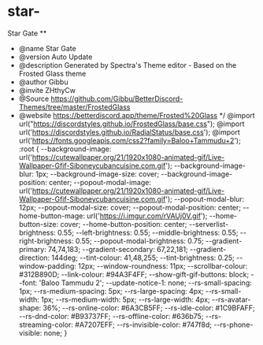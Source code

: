 # star-
Star Gate
**
* @name Star Gate
* @version Auto Update
* @description Generated by Spectra's Theme editor - Based on the Frosted Glass theme
* @author Gibbu
* @invite ZHthyCw
* @Source https://github.com/Gibbu/BetterDiscord-Themes/tree/master/FrostedGlass
* @website https://betterdiscord.app/theme/Frosted%20Glass
*/
@import url("https://discordstyles.github.io/FrostedGlass/base.css");
@import url('https://discordstyles.github.io/RadialStatus/base.css');
@import url('https://fonts.googleapis.com/css2?family=Baloo+Tammudu+2');
:root {
--background-image: url('https://cutewallpaper.org/21/1920x1080-animated-gif/Live-Wallpaper-Gfif-Siboneycubancuisine.com.gif');
--background-image-blur: 1px;
--background-image-size: cover;
--background-image-position: center;
--popout-modal-image: url('https://cutewallpaper.org/21/1920x1080-animated-gif/Live-Wallpaper-Gfif-Siboneycubancuisine.com.gif');
--popout-modal-blur: 12px;
--popout-modal-size: cover;
--popout-modal-position: center;
--home-button-mage: url('https://i.imgur.com/rVAUj0V.gif');
--home-button-size: cover;
--home-button-position: center;
--serverlist-brightness: 0.55;
--left-brightness: 0.55;
--middle-brightness: 0.55;
--right-brightness: 0.55;
--popout-modal-brightness: 0.75;
--gradient-primary: 74,74,183;
--gradient-secondary: 67,22,181;
--gradient-direction: 144deg;
--tint-colour: 41,48,255;
--tint-brightness: 0.25;
--window-padding: 12px;
--window-roundness: 11px;
--scrollbar-colour: #312B890D;
--link-colour: #94A3F4FF;
--show-gift-gif-buttons: block;
--font: 'Baloo Tammudu 2';
--update-notice-1: none;
--rs-small-spacing: 1px;
--rs-medium-spacing: 5px;
--rs-large-spacing: 4px;
--rs-small-width: 1px;
--rs-medium-width: 5px;
--rs-large-width: 4px;
--rs-avatar-shape: 36%;
--rs-online-color: #6A3CB5FF;
--rs-idle-color: #1C9BFAFF;
--rs-dnd-color: #B93737FF;
--rs-offline-color: #636b75;
--rs-streaming-color: #A7207EFF;
--rs-invisible-color: #747f8d;
--rs-phone-visible: none;
}
